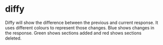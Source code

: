 # diffy
Diffy will show the difference between the previous and current response. It uses different colours to represent those changes. Blue shows changes in the response. Green shows sections added and red shows sections deleted.
